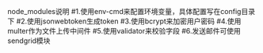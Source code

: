 node_modules说明
#1.使用env-cmd来配置环境变量，具体配置写在config目录下
#2.使用jsonwebtoken生成token
#3.使用bcrypt来加密用户密码
#4.使用multer作为文件上传中间件
#5.使用validator来校验字段
#6.发送邮件可使用sendgrid模块